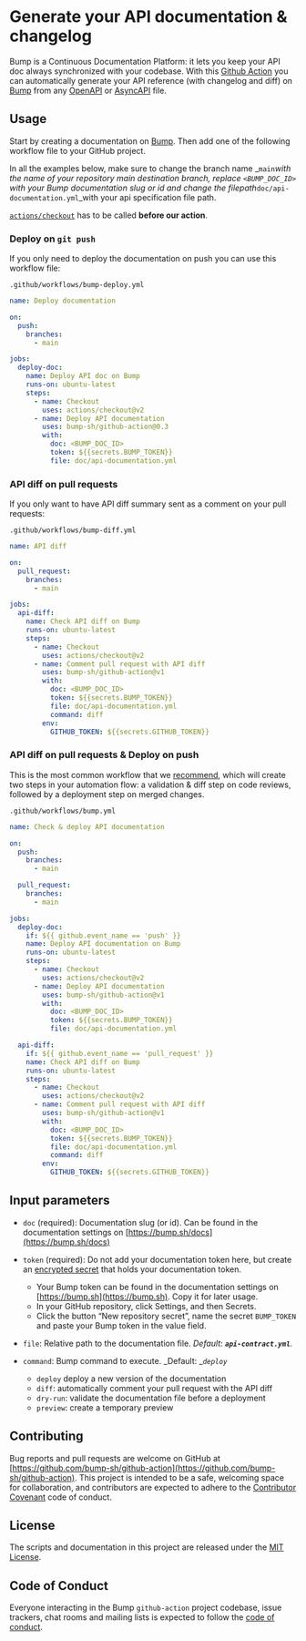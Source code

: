 # Generate your API documentation & changelog

Bump is a Continuous Documentation Platform: it lets you keep your API doc always synchronized with your codebase. With this [Github Action](https://github.com/actions) you can automatically generate your API reference (with changelog and diff) on [Bump](https://bump.sh) from any [OpenAPI](https://github.com/OAI/OpenAPI-Specification) or [AsyncAPI](https://github.com/asyncapi/asyncapi) file.

## Usage

Start by creating a documentation on [Bump](https://bump.sh/users/sign_up). Then add one of the following workflow file to your GitHub project.

In all the examples below, make sure to change the branch name _`main`_with the name of your repository main destination branch, replace _`<BUMP_DOC_ID>`_ with your Bump documentation slug or id and change the filepath_`doc/api-documentation.yml`_with your api specification file path.

[`actions/checkout`](https://github.com/actions/checkout) has to be called **before our action**.

### Deploy on `git push`

If you only need to deploy the documentation on push you can use this workflow file:

`.github/workflows/bump-deploy.yml`

```yaml
name: Deploy documentation

on:
  push:
    branches:
      - main

jobs:
  deploy-doc:
    name: Deploy API doc on Bump
    runs-on: ubuntu-latest
    steps:
      - name: Checkout
        uses: actions/checkout@v2
      - name: Deploy API documentation
        uses: bump-sh/github-action@0.3
        with:
          doc: <BUMP_DOC_ID>
          token: ${{secrets.BUMP_TOKEN}}
          file: doc/api-documentation.yml
```

### API diff on pull requests

If you only want to have API diff summary sent as a comment on your pull requests:

`.github/workflows/bump-diff.yml`

```yaml
name: API diff

on:
  pull_request:
    branches:
      - main

jobs:
  api-diff:
    name: Check API diff on Bump
    runs-on: ubuntu-latest
    steps:
      - name: Checkout
        uses: actions/checkout@v2
      - name: Comment pull request with API diff
        uses: bump-sh/github-action@v1
        with:
          doc: <BUMP_DOC_ID>
          token: ${{secrets.BUMP_TOKEN}}
          file: doc/api-documentation.yml
          command: diff
        env:
          GITHUB_TOKEN: ${{secrets.GITHUB_TOKEN}}
```

### API diff on pull requests & Deploy on push

This is the most common workflow that we [recommend](https://help.bump.sh/continuous-integration#integrate-with-your-ci), which will create two steps in your automation flow: a validation & diff step on code reviews, followed by a deployment step on merged changes.

`.github/workflows/bump.yml`

```yaml
name: Check & deploy API documentation

on:
  push:
    branches:
      - main

  pull_request:
    branches:
      - main

jobs:
  deploy-doc:
    if: ${{ github.event_name == 'push' }}
    name: Deploy API documentation on Bump
    runs-on: ubuntu-latest
    steps:
      - name: Checkout
        uses: actions/checkout@v2
      - name: Deploy API documentation
        uses: bump-sh/github-action@v1
        with:
          doc: <BUMP_DOC_ID>
          token: ${{secrets.BUMP_TOKEN}}
          file: doc/api-documentation.yml

  api-diff:
    if: ${{ github.event_name == 'pull_request' }}
    name: Check API diff on Bump
    runs-on: ubuntu-latest
    steps:
      - name: Checkout
        uses: actions/checkout@v2
      - name: Comment pull request with API diff
        uses: bump-sh/github-action@v1
        with:
          doc: <BUMP_DOC_ID>
          token: ${{secrets.BUMP_TOKEN}}
          file: doc/api-documentation.yml
          command: diff
        env:
          GITHUB_TOKEN: ${{secrets.GITHUB_TOKEN}}
```

## Input parameters

- `doc` (required): Documentation slug (or id). Can be found in the documentation settings on [https://bump.sh/docs](https://bump.sh/docs)
- `token` (required): Do not add your documentation token here, but create an [encrypted secret](https://help.github.com/en/actions/automating-your-workflow-with-github-actions/creating-and-using-encrypted-secrets) that holds your documentation token.
  - Your Bump token can be found in the documentation settings on [https://bump.sh](https://bump.sh). Copy it for later usage.
  - In your GitHub repository, click Settings, and then Secrets.
  - Click the button “New repository secret”, name the secret `BUMP_TOKEN` and paste your Bump token in the value field.

- `file`: Relative path to the documentation file. _Default: __`api-contract.yml`__._
- `command`: Bump command to execute. _Default: __`deploy`_
  - `deploy` deploy a new version of the documentation
  - `diff`: automatically comment your pull request with the API diff
  - `dry-run`: validate the documentation file before a deployment
  - `preview`: create a temporary preview


## Contributing

Bug reports and pull requests are welcome on GitHub at [https://github.com/bump-sh/github-action](https://github.com/bump-sh/github-action). This project is intended to be a safe, welcoming space for collaboration, and contributors are expected to adhere to the [Contributor Covenant](http://contributor-covenant.org) code of conduct.

## License

The scripts and documentation in this project are released under the [MIT License](https://app.gitbook.com/s/-LcGTglveItuwKl8raFP/continuous-integration/LICENSE).

## Code of Conduct

Everyone interacting in the Bump `github-action` project codebase, issue trackers, chat rooms and mailing lists is expected to follow the [code of conduct](https://github.com/bump-sh/github-action/blob/master/CODE_OF_CONDUCT.md).

